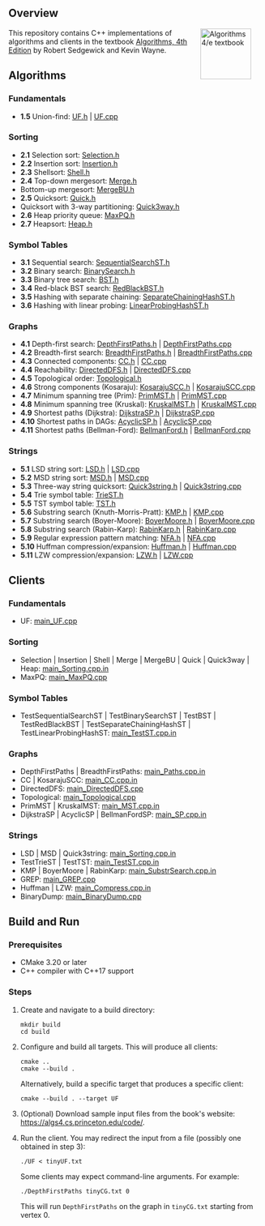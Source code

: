 ## Overview

<IMG SRC="http://algs4.cs.princeton.edu/cover.png"  align=right hspace=25 width=100 alt = "Algorithms 4/e textbook">
This repository contains C++ implementations of algorithms and clients in the textbook
<a href = "http://amzn.to/13VNJi7">Algorithms, 4th Edition</a> by Robert Sedgewick and Kevin Wayne.

## Algorithms

### Fundamentals

- **1.5** Union-find: [UF.h](UF.h) | [UF.cpp](UF.cpp)

### Sorting

- **2.1** Selection sort: [Selection.h](Selection.h)
- **2.2** Insertion sort: [Insertion.h](Insertion.h)
- **2.3** Shellsort: [Shell.h](Shell.h)
- **2.4** Top-down mergesort: [Merge.h](Merge.h)
- Bottom-up mergesort: [MergeBU.h](MergeBU.h)
- **2.5** Quicksort: [Quick.h](Quick.h)
- Quicksort with 3-way partitioning: [Quick3way.h](Quick3way.h)
- **2.6** Heap priority queue: [MaxPQ.h](MaxPQ.h)
- **2.7** Heapsort: [Heap.h](Heap.h)

### Symbol Tables

- **3.1** Sequential search: [SequentialSearchST.h](SequentialSearchST.h)
- **3.2** Binary search: [BinarySearch.h](BinarySearchST.h)
- **3.3** Binary tree search: [BST.h](BST.h)
- **3.4** Red-black BST search: [RedBlackBST.h](RedBlackBST.h)
- **3.5** Hashing with separate chaining: [SeparateChainingHashST.h](SeparateChainingHashST.h)
- **3.6** Hashing with linear probing: [LinearProbingHashST.h](LinearProbingHashST.h)

### Graphs

- **4.1** Depth-first search: [DepthFirstPaths.h](DepthFirstPaths.h) | [DepthFirstPaths.cpp](DepthFirstPaths.cpp)
- **4.2** Breadth-first
  search: [BreadthFirstPaths.h](BreadthFirstPaths.h) | [BreadthFirstPaths.cpp](BreadthFirstPaths.cpp)
- **4.3** Connected components: [CC.h](CC.h) | [CC.cpp](CC.cpp)
- **4.4** Reachability: [DirectedDFS.h](DirectedDFS.h) | [DirectedDFS.cpp](DirectedDFS.cpp)
- **4.5** Topological order: [Topological.h](Topological.h)
- **4.6** Strong components (Kosaraju): [KosarajuSCC.h](KosarajuSCC.h) | [KosarajuSCC.cpp](KosarajuSCC.cpp)
- **4.7** Minimum spanning tree (Prim): [PrimMST.h](PrimMST.h) | [PrimMST.cpp](PrimMST.cpp)
- **4.8** Minimum spanning tree (Kruskal): [KruskalMST.h](KruskalMST.h) | [KruskalMST.cpp](KruskalMST.cpp)
- **4.9** Shortest paths (Dijkstra): [DijkstraSP.h](DijkstraSP.h) | [DijkstraSP.cpp](DijkstraSP.cpp)
- **4.10** Shortest paths in DAGs: [AcyclicSP.h](AcyclicSP.h) | [AcyclicSP.cpp](AcyclicSP.cpp)
- **4.11** Shortest paths (Bellman-Ford): [BellmanFord.h](BellmanFordSP.h) | [BellmanFord.cpp](BellmanFordSP.cpp)

### Strings

- **5.1** LSD string sort: [LSD.h](LSD.h) | [LSD.cpp](LSD.cpp)
- **5.2** MSD string sort: [MSD.h](MSD.h) | [MSD.cpp](MSD.cpp)
- **5.3** Three-way string quicksort: [Quick3string.h](Quick3string.h) | [Quick3string.cpp](Quick3string.cpp)
- **5.4** Trie symbol table: [TrieST.h](TrieST.h)
- **5.5** TST symbol table: [TST.h](TST.h)
- **5.6** Substring search (Knuth-Morris-Pratt): [KMP.h](KMP.h) | [KMP.cpp](KMP.cpp)
- **5.7** Substring search (Boyer-Moore): [BoyerMoore.h](BoyerMoore.h) | [BoyerMoore.cpp](BoyerMoore.cpp)
- **5.8** Substring search (Rabin-Karp): [RabinKarp.h](RabinKarp.h) | [RabinKarp.cpp](RabinKarp.cpp)
- **5.9** Regular expression pattern matching: [NFA.h](NFA.h) | [NFA.cpp](NFA.cpp)
- **5.10** Huffman compression/expansion: [Huffman.h](Huffman.h) | [Huffman.cpp](Huffman.cpp)
- **5.11** LZW compression/expansion: [LZW.h](LZW.h) | [LZW.cpp](LZW.cpp)

## Clients

### Fundamentals

- UF: [main_UF.cpp](main_UF.cpp)

### Sorting

- Selection | Insertion | Shell | Merge | MergeBU | Quick | Quick3way | Heap: [main_Sorting.cpp.in](main_Sorting.cpp.in)
- MaxPQ: [main_MaxPQ.cpp](main_MaxPQ.cpp)

### Symbol Tables

- TestSequentialSearchST | TestBinarySearchST | TestBST | TestRedBlackBST | TestSeparateChainingHashST |
  TestLinearProbingHashST: [main_TestST.cpp.in](main_TestST.cpp.in)

### Graphs

- DepthFirstPaths | BreadthFirstPaths: [main_Paths.cpp.in](main_Paths.cpp.in)
- CC | KosarajuSCC: [main_CC.cpp.in](main_CC.cpp.in)
- DirectedDFS: [main_DirectedDFS.cpp](main_DirectedDFS.cpp)
- Topological: [main_Topological.cpp](main_Topological.cpp)
- PrimMST | KruskalMST: [main_MST.cpp.in](main_MST.cpp.in)
- DijkstraSP | AcyclicSP | BellmanFordSP: [main_SP.cpp.in](main_SP.cpp.in)

### Strings

- LSD | MSD | Quick3string: [main_Sorting.cpp.in](main_Sorting.cpp.in)
- TestTrieST | TestTST: [main_TestST.cpp.in](main_TestST.cpp.in)
- KMP | BoyerMoore | RabinKarp: [main_SubstrSearch.cpp.in](main_SubstrSearch.cpp.in)
- GREP: [main_GREP.cpp](main_GREP.cpp)
- Huffman | LZW: [main_Compress.cpp.in](main_Compress.cpp.in)
- BinaryDump: [main_BinaryDump.cpp](main_BinaryDump.cpp)

## Build and Run

### Prerequisites

- CMake 3.20 or later
- C++ compiler with C++17 support

### Steps

1. Create and navigate to a build directory:

    ```shell
    mkdir build
    cd build
    ```

2. Configure and build all targets. This will produce all clients:

    ```shell
    cmake ..
    cmake --build .
    ```

   Alternatively, build a specific target that produces a specific client:

    ```shell
    cmake --build . --target UF
    ```

3. (Optional) Download sample input files from the book's website: https://algs4.cs.princeton.edu/code/.
4. Run the client. You may redirect the input from a file (possibly one obtained in step 3):

    ```shell
    ./UF < tinyUF.txt
    ```

   Some clients may expect command-line arguments. For example:

    ```shell
    ./DepthFirstPaths tinyCG.txt 0
    ```

   This will run `DepthFirstPaths` on the graph in `tinyCG.txt` starting from vertex 0.
